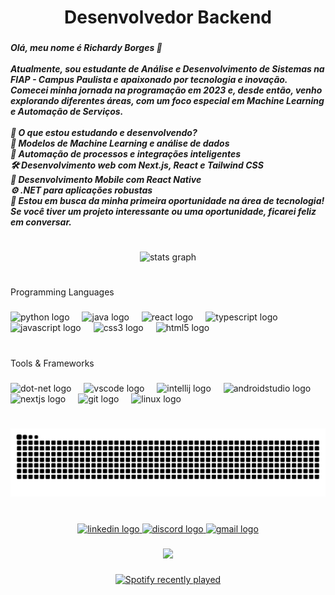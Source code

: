 <h1 align="center">Desenvolvedor Backend</h1>

###

<h5 align="left">Olá, meu nome é Richardy Borges 👋<br><br>Atualmente, sou estudante de Análise e Desenvolvimento de Sistemas na FIAP - Campus Paulista e apaixonado por tecnologia e inovação. Comecei minha jornada na programação em 2023 e, desde então, venho explorando diferentes áreas, com um foco especial em Machine Learning e Automação de Serviços.<br><br>📌 O que estou estudando e desenvolvendo?<br>🚀 Modelos de Machine Learning e análise de dados<br>🤖 Automação de processos e integrações inteligentes<br>🛠️ Desenvolvimento web com Next.js, React e Tailwind CSS<br>📱 Desenvolvimento Mobile com React Native<br>⚙️ .NET para aplicações robustas<br>💼 Estou em busca da minha primeira oportunidade na área de tecnologia! Se você tiver um projeto interessante ou uma oportunidade, ficarei feliz em conversar.</h5>

###

<h1 align="left"></h1>

###

<div align="center">
  <img src="https://github-readme-stats.vercel.app/api?username=RichardyBS&hide_title=true&hide_rank=false&show_icons=true&include_all_commits=true&count_private=true&disable_animations=false&theme=aura&locale=pt-br&hide_border=true&order=1" height="160" alt="stats graph"  />
</div>

###

<h1 align="left"></h1>

###

<p align="left">Programming Languages</p>

###

<div align="left">
  <img src="https://cdn.jsdelivr.net/gh/devicons/devicon/icons/python/python-original.svg" height="40" alt="python logo"  />
  <img width="12" />
  <img src="https://cdn.jsdelivr.net/gh/devicons/devicon/icons/java/java-original.svg" height="40" alt="java logo"  />
  <img width="12" />
  <img src="https://cdn.jsdelivr.net/gh/devicons/devicon/icons/react/react-original.svg" height="40" alt="react logo"  />
  <img width="12" />
  <img src="https://cdn.jsdelivr.net/gh/devicons/devicon/icons/typescript/typescript-original.svg" height="40" alt="typescript logo"  />
  <img width="12" />
  <img src="https://cdn.jsdelivr.net/gh/devicons/devicon/icons/javascript/javascript-original.svg" height="40" alt="javascript logo"  />
  <img width="12" />
  <img src="https://cdn.jsdelivr.net/gh/devicons/devicon/icons/css3/css3-original.svg" height="40" alt="css3 logo"  />
  <img width="12" />
  <img src="https://cdn.jsdelivr.net/gh/devicons/devicon/icons/html5/html5-original.svg" height="40" alt="html5 logo"  />
</div>

###

<h1 align="left"></h1>

###

<p align="left">Tools & Frameworks</p>

###

<div align="left">
  <img src="https://cdn.jsdelivr.net/gh/devicons/devicon/icons/dot-net/dot-net-original.svg" height="40" alt="dot-net logo"  />
  <img width="12" />
  <img src="https://cdn.jsdelivr.net/gh/devicons/devicon/icons/vscode/vscode-original.svg" height="40" alt="vscode logo"  />
  <img width="12" />
  <img src="https://cdn.jsdelivr.net/gh/devicons/devicon/icons/intellij/intellij-original.svg" height="40" alt="intellij logo"  />
  <img width="12" />
  <img src="https://cdn.jsdelivr.net/gh/devicons/devicon/icons/androidstudio/androidstudio-original.svg" height="40" alt="androidstudio logo"  />
  <img width="12" />
  <img src="https://cdn.jsdelivr.net/gh/devicons/devicon/icons/nextjs/nextjs-original.svg" height="40" alt="nextjs logo"  />
  <img width="12" />
  <img src="https://cdn.jsdelivr.net/gh/devicons/devicon/icons/git/git-original.svg" height="40" alt="git logo"  />
  <img width="12" />
  <img src="https://cdn.jsdelivr.net/gh/devicons/devicon/icons/linux/linux-original.svg" height="40" alt="linux logo"  />
</div>

###

<h1 align="left"></h1>

###

<img src="https://raw.githubusercontent.com/RichardyBS/RichardyBS/output/snake.svg" alt="Snake animation" />

###

<h1 align="left"></h1>

###

<div align="center">
  <a href="https://www.linkedin.com/in/richardybs/" target="_blank">
    <img src="https://raw.githubusercontent.com/maurodesouza/profile-readme-generator/master/src/assets/icons/social/linkedin/default.svg" width="52" height="40" alt="linkedin logo"  />
  </a>
  <a href="https://discord.com/users/zznagi" target="_blank">
    <img src="https://raw.githubusercontent.com/maurodesouza/profile-readme-generator/master/src/assets/icons/social/discord/default.svg" width="52" height="40" alt="discord logo"  />
  </a>
  <a href="richardybsoficial@gmail.com" target="_blank">
    <img src="https://raw.githubusercontent.com/maurodesouza/profile-readme-generator/master/src/assets/icons/social/gmail/default.svg" width="52" height="40" alt="gmail logo"  />
  </a>
</div>

###

<div align="center">
  <img height="200" src="https://media0.giphy.com/media/v1.Y2lkPTc5MGI3NjExN211aDB0dnRyOW5zMTJwbXlsc3htaWpudGFqamljbTNzY2ZqbTY3diZlcD12MV9pbnRlcm5hbF9naWZfYnlfaWQmY3Q9Zw/b29IZK1dP4aWs/giphy.gif"  />
</div>

###

<div align="center">
  <a href="https://open.spotify.com/user/212dfjcrlhjievhvsvbkdewui">
    <img src="https://spotify-recently-played-readme.vercel.app/api?user=212dfjcrlhjievhvsvbkdewui&count=3&unique=true" alt="Spotify recently played"  />
  </a>
</div>

###